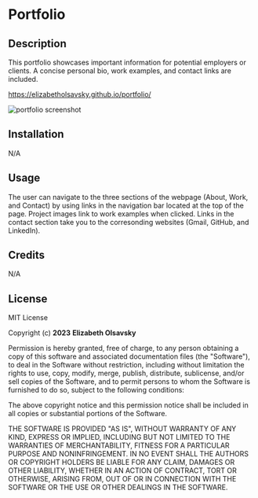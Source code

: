 # Portfolio

## Description

This portfolio showcases important information for potential employers or clients. A concise personal bio, work examples, and contact links are included.

https://elizabetholsavsky.github.io/portfolio/

![portfolio screenshot](https://user-images.githubusercontent.com/116515976/219264138-36b09192-d17b-4aca-b677-daee1aa6d700.png)

## Installation

N/A

## Usage

The user can navigate to the three sections of the webpage (About, Work, and Contact) by using links in the navigation bar located at the top of the page. Project images link to work examples when clicked. Links in the contact section take you to the corresonding websites (Gmail, GitHub, and LinkedIn).

## Credits

N/A

## License

MIT License

Copyright (c) **2023** **Elizabeth Olsavsky**

Permission is hereby granted, free of charge, to any person obtaining a copy of this software and associated documentation files (the "Software"), to deal in the Software without restriction, including without limitation the rights to use, copy, modify, merge, publish, distribute, sublicense, and/or sell copies of the Software, and to permit persons to whom the Software is furnished to do so, subject to the following conditions:

The above copyright notice and this permission notice shall be included in all copies or substantial portions of the Software.

THE SOFTWARE IS PROVIDED "AS IS", WITHOUT WARRANTY OF ANY KIND, EXPRESS OR IMPLIED, INCLUDING BUT NOT LIMITED TO THE WARRANTIES OF MERCHANTABILITY, FITNESS FOR A PARTICULAR PURPOSE AND NONINFRINGEMENT. IN NO EVENT SHALL THE AUTHORS OR COPYRIGHT HOLDERS BE LIABLE FOR ANY CLAIM, DAMAGES OR OTHER LIABILITY, WHETHER IN AN ACTION OF CONTRACT, TORT OR OTHERWISE, ARISING FROM, OUT OF OR IN CONNECTION WITH THE SOFTWARE OR THE USE OR OTHER DEALINGS IN THE SOFTWARE.
